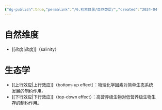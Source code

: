 ```yaml
---
{"dg-publish":true,"permalink":"/0.检索目录/自然类层/","created":"2024-04-28T20:59:22.582+08:00"}
---
```



# 自然维度
- [[盐度\|盐度]]（salinity）

# 生态学
- [[上行效应\|上行效应]]（bottom-up effect）：物理化学因素对简单生态系统发展的制约作用。
- [[下行效应\|下行效应]]（top-down effect）：高营养级生物对低营养级生物生存的制约作用。